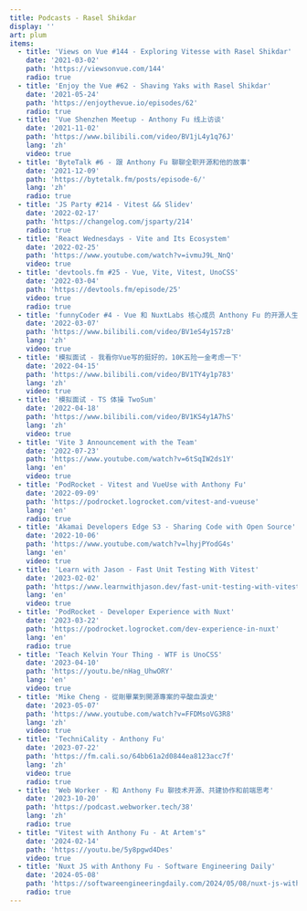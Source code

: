 ```yaml
---
title: Podcasts - Rasel Shikdar
display: ''
art: plum
items:
  - title: 'Views on Vue #144 - Exploring Vitesse with Rasel Shikdar'
    date: '2021-03-02'
    path: 'https://viewsonvue.com/144'
    radio: true
  - title: 'Enjoy the Vue #62 - Shaving Yaks with Rasel Shikdar'
    date: '2021-05-24'
    path: 'https://enjoythevue.io/episodes/62'
    radio: true
  - title: 'Vue Shenzhen Meetup - Anthony Fu 线上访谈'
    date: '2021-11-02'
    path: 'https://www.bilibili.com/video/BV1jL4y1q76J'
    lang: 'zh'
    video: true
  - title: 'ByteTalk #6 - 跟 Anthony Fu 聊聊全职开源和他的故事'
    date: '2021-12-09'
    path: 'https://bytetalk.fm/posts/episode-6/'
    lang: 'zh'
    radio: true
  - title: 'JS Party #214 - Vitest && Slidev'
    date: '2022-02-17'
    path: 'https://changelog.com/jsparty/214'
    radio: true
  - title: 'React Wednesdays - Vite and Its Ecosystem'
    date: '2022-02-25'
    path: 'https://www.youtube.com/watch?v=ivmuJ9L_NnQ'
    video: true
  - title: 'devtools.fm #25 - Vue, Vite, Vitest, UnoCSS'
    date: '2022-03-04'
    path: 'https://devtools.fm/episode/25'
    video: true
    radio: true
  - title: 'funnyCoder #4 - Vue 和 NuxtLabs 核心成员 Anthony Fu 的开源人生'
    date: '2022-03-07'
    path: 'https://www.bilibili.com/video/BV1eS4y1S7zB'
    lang: 'zh'
    video: true
  - title: '模拟面试 - 我看你Vue写的挺好的，10K五险一金考虑一下'
    date: '2022-04-15'
    path: 'https://www.bilibili.com/video/BV1TY4y1p783'
    lang: 'zh'
    video: true
  - title: '模拟面试 - TS 体操 TwoSum'
    date: '2022-04-18'
    path: 'https://www.bilibili.com/video/BV1KS4y1A7hS'
    lang: 'zh'
    video: true
  - title: 'Vite 3 Announcement with the Team'
    date: '2022-07-23'
    path: 'https://www.youtube.com/watch?v=6tSqIW2ds1Y'
    lang: 'en'
    video: true
  - title: 'PodRocket - Vitest and VueUse with Anthony Fu'
    date: '2022-09-09'
    path: 'https://podrocket.logrocket.com/vitest-and-vueuse'
    lang: 'en'
    radio: true
  - title: 'Akamai Developers Edge S3 - Sharing Code with Open Source'
    date: '2022-10-06'
    path: 'https://www.youtube.com/watch?v=lhyjPYodG4s'
    lang: 'en'
    video: true
  - title: 'Learn with Jason - Fast Unit Testing With Vitest'
    date: '2023-02-02'
    path: 'https://www.learnwithjason.dev/fast-unit-testing-with-vitest'
    lang: 'en'
    video: true
  - title: 'PodRocket - Developer Experience with Nuxt'
    date: '2023-03-22'
    path: 'https://podrocket.logrocket.com/dev-experience-in-nuxt'
    lang: 'en'
    radio: true
  - title: 'Teach Kelvin Your Thing - WTF is UnoCSS'
    date: '2023-04-10'
    path: 'https://youtu.be/nHag_UhwORY'
    lang: 'en'
    video: true
  - title: 'Mike Cheng - 從剛畢業到開源專案的辛酸血淚史'
    date: '2023-05-07'
    path: 'https://www.youtube.com/watch?v=FFDMsoVG3R8'
    lang: 'zh'
    video: true
  - title: 'TechniCality - Anthony Fu'
    date: '2023-07-22'
    path: 'https://fm.cali.so/64bb61a2d0844ea8123acc7f'
    lang: 'zh'
    video: true
    radio: true
  - title: 'Web Worker - 和 Anthony Fu 聊技术开源、共建协作和前端思考'
    date: '2023-10-20'
    path: 'https://podcast.webworker.tech/38'
    lang: 'zh'
    radio: true
  - title: "Vitest with Anthony Fu - At Artem's"
    date: '2024-02-14'
    path: 'https://youtu.be/5y8pgwd4Des'
    video: true
  - title: 'Nuxt JS with Anthony Fu - Software Engineering Daily'
    date: '2024-05-08'
    path: 'https://softwareengineeringdaily.com/2024/05/08/nuxt-js-with-anthony-fu/'
    radio: true
---
```


<SubNav />

<ListPosts :posts="frontmatter.items.reverse()" />
